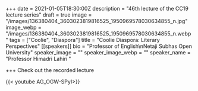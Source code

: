 +++
date = 2021-01-05T18:30:00Z
description = "46th lecture of the CC19 lecture series"
draft = true
image = "/images/136380404_3603023819816525_1950969578030634855_n.jpg"
image_webp = "/images/136380404_3603023819816525_1950969578030634855_n.webp"
tags = ["Coolie", "Diaspora"]
title = "Coolie Diaspora: Literary Perspectives"
[[speakers]]
bio = "Professor of English\nNetaji Subhas Open University"
speaker_image = ""
speaker_image_webp = ""
speaker_name = "Professor Himadri Lahiri "

+++
Check out the recorded lecture

{{< youtube AG_OGW-SPyI>}}